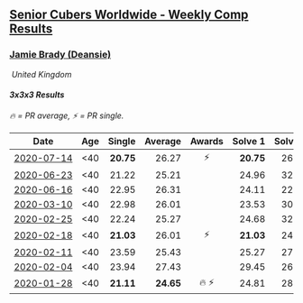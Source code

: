 <style>table {white-space: nowrap;}</style>
<link rel="stylesheet" type="text/css" href="/scw-comp/css/flags.css" />

## [Senior Cubers Worldwide - Weekly Comp Results](/scw-comp/results/)
### [Jamie Brady (Deansie)](README.md)

<i class="flag flag-GB" />&nbsp;United Kingdom

#### 3x3x3 Results

<span style="white-space: nowrap;">🔥 = PR average</span>, <span style="white-space: nowrap;">⚡ = PR single</span>.

| Date | Age | Single | Average | Awards | Solve 1 | Solve 2 | Solve 3 | Solve 4 | Solve 5 | Video |
| :--: | :--: | --: | --: | :--: | --: | --: | --: | --: | --: | :-- |
| [2020-07-14](../../results/2020-07-14/333.md) | <40 | **20.75** | 26.27 | ⚡ | **20.75** | 26.05 | 26.44 | 27.73 | 26.31 | [Desktop](https://www.facebook.com/events/1157754364595802/permalink/1162019300835975) / [Mobile](https://m.facebook.com/events/1157754364595802?view=permalink&id=1162019300835975) |
| [2020-06-23](../../results/2020-06-23/333.md) | <40 | 21.22 | 25.21 |  | 24.96 | 32.79 | 25.07 | 25.60 | 21.22 | [Desktop](https://www.facebook.com/events/722150235200875/permalink/726185618130670) / [Mobile](https://m.facebook.com/events/722150235200875?view=permalink&id=726185618130670) |
| [2020-06-16](../../results/2020-06-16/333.md) | <40 | 22.95 | 26.31 |  | 24.11 | 22.95 | 31.52 | 28.45 | 26.37 | [Desktop](https://www.facebook.com/events/604103587178706/permalink/607345353521196) / [Mobile](https://m.facebook.com/events/604103587178706?view=permalink&id=607345353521196) |
| [2020-03-10](../../results/2020-03-10/333.md) | <40 | 22.98 | 26.01 |  | 23.53 | 30.90 | 24.74 | 29.76 | 22.98 | [Desktop](https://www.facebook.com/events/164742401163863/permalink/166786534292783) / [Mobile](https://m.facebook.com/events/164742401163863?view=permalink&id=166786534292783) |
| [2020-02-25](../../results/2020-02-25/333.md) | <40 | 22.24 | 25.27 |  | 24.68 | 32.06 | 22.24 | 26.52 | 24.61 | [Desktop](https://www.facebook.com/events/196320811461109/permalink/197575774668946) / [Mobile](https://m.facebook.com/events/196320811461109?view=permalink&id=197575774668946) |
| [2020-02-18](../../results/2020-02-18/333.md) | <40 | **21.03** | 26.01 | ⚡ | **21.03** | 24.45 | 25.40 | 28.19 | 29.20 | [Desktop](https://www.facebook.com/events/2558750947697073/permalink/2564590157113152) / [Mobile](https://m.facebook.com/events/2558750947697073?view=permalink&id=2564590157113152) |
| [2020-02-11](../../results/2020-02-11/333.md) | <40 | 23.59 | 25.43 |  | 25.27 | 27.15 | 23.59 | 24.51 | 26.51 | [Desktop](https://www.facebook.com/events/616423959107229/permalink/617932848956340) / [Mobile](https://m.facebook.com/events/616423959107229?view=permalink&id=617932848956340) |
| [2020-02-04](../../results/2020-02-04/333.md) | <40 | 23.94 | 27.43 |  | 29.45 | 26.61 | 27.72 | 23.94 | 27.95 | [Desktop](https://www.facebook.com/groups/1604105099735401/permalink/2138217702990802) / [Mobile](https://m.facebook.com/groups/1604105099735401?view=permalink&id=2138217702990802) |
| [2020-01-28](../../results/2020-01-28/333.md) | <40 | **21.11** | **24.65** | 🔥 ⚡ | 24.81 | 28.02 | **21.11** | - | - | [Desktop](https://www.facebook.com/Magnacube.askme/videos/1047021635647834) / [Mobile](https://m.facebook.com/Magnacube.askme/videos/1047021635647834) |


<!-- Global site tag (gtag.js) - Google Analytics -->
<script async src="https://www.googletagmanager.com/gtag/js?id=UA-86348435-3"></script>
<script>window.dataLayer = window.dataLayer || []; function gtag() {dataLayer.push(arguments);} gtag('js', new Date()); gtag('config', 'UA-86348435-3');</script>

